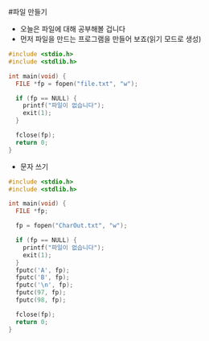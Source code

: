 #파일 만들기
* 오늘은 파일에 대해 공부해볼 겁니다  
* 먼저 파일을 만드는 프로그램을 만들어 보죠(읽기 모드로 생성)
```c
#include <stdio.h>
#include <stdlib.h>

int main(void) {
  FILE *fp = fopen("file.txt", "w");

  if (fp == NULL) {
    printf("파일이 없습니다");
    exit(1);
  }

  fclose(fp);
  return 0;
}
```
* 문자 쓰기
```c
#include <stdio.h>
#include <stdlib.h>

int main(void) {
  FILE *fp;

  fp = fopen("CharOut.txt", "w");

  if (fp == NULL) {
    printf("파일이 없습니다");
    exit(1);
  }
  fputc('A', fp);
  fputc('B', fp);
  fputc('\n', fp);
  fputc(97, fp);
  fputc(98, fp);

  fclose(fp);
  return 0;
}
```
